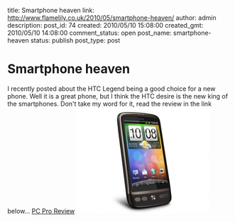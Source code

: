 title: Smartphone heaven
link: http://www.flamelily.co.uk/2010/05/smartphone-heaven/
author: admin
description: 
post_id: 74
created: 2010/05/10 15:08:00
created_gmt: 2010/05/10 14:08:00
comment_status: open
post_name: smartphone-heaven
status: publish
post_type: post

# Smartphone heaven

I recently posted about the HTC Legend being a good choice for a new phone. Well it is a great phone, but I think the HTC desire is the new king of the smartphones. Don't take my word for it, read the review in the link below... [PC Pro Review](http://www.pcpro.co.uk/reviews/smartphones/357478/htc-desire) ![](/wp-content/uploads/2010/05/Desire-300x239.jpg)